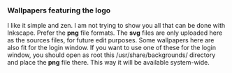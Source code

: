 ### Wallpapers featuring the logo
I like it simple and zen. I am not trying to show you all that can be done with Inkscape. Prefer the **png** file formats. The **svg** files are only uploaded here as the sources files, for future edit purposes. Some wallpapers here are also fit for the login window. If you want to use one of these for the login window, you should open as root this /usr/share/backgrounds/ directory and place the **png** file there. This way it will be available system-wide.
